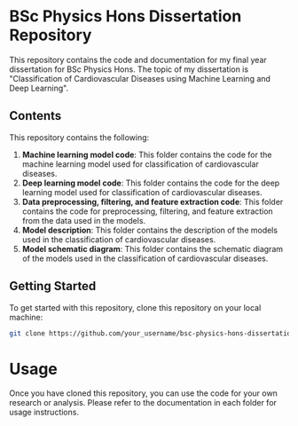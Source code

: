 # BSc Physics Hons Dissertation Repository

This repository contains the code and documentation for my final year dissertation for BSc Physics Hons. The topic of my dissertation is "Classification of Cardiovascular Diseases using Machine Learning and Deep Learning". 

## Contents

This repository contains the following:

1. **Machine learning model code**: This folder contains the code for the machine learning model used for classification of cardiovascular diseases.
2. **Deep learning model code**: This folder contains the code for the deep learning model used for classification of cardiovascular diseases.
3. **Data preprocessing, filtering, and feature extraction code**: This folder contains the code for preprocessing, filtering, and feature extraction from the data used in the models.
4. **Model description**: This folder contains the description of the models used in the classification of cardiovascular diseases.
5. **Model schematic diagram**: This folder contains the schematic diagram of the models used in the classification of cardiovascular diseases.

## Getting Started

To get started with this repository, clone this repository on your local machine:

```bash
git clone https://github.com/your_username/bsc-physics-hons-dissertation.git
```

# Usage

Once you have cloned this repository, you can use the code for your own research or analysis. Please refer to the documentation in each folder for usage instructions.
